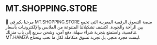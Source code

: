 # MT.SHOPPING.STORE
💎 مرحبا بكم في MT.SHOPPING.STORE منصة التسوق الرقمية المغربية التي تجمع بين الراحة والجودة. اكتشف تشكيلاتنا المتنوعة من الملابس والإلكترونيات بأسعار تنافسية، واستمتع بتجربة شراء سهلة، دفع آمن، وشحن سريع إلى باب منزلك. MT.HAMZA ليست مجرد متجر، بل تجربة تسوق متكاملة لكل ما تحب وتحتاج.
